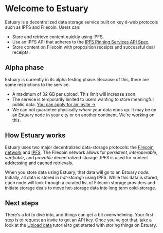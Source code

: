 # Welcome to Estuary

Estuary is a decentralized data storage service built on key d-web protocols such as IPFS and Filecoin. Users can:

- Store and retrieve content quickly using IPFS.
- Use an IPFS API that adheres to the [IPFS Pinning Services API Spec](https://ipfs.github.io/pinning-services-api-spec/).
- Store content on Filecoin with proposition receipts and successful deal receipts.

## Alpha phase

Estuary is currently in its alpha testing phase. Because of this, there are some restrictions to the service:

- A maximum of 32 GB per upload. This limit will increase soon.
- The service is temporarily limited to users wanting to store meaningful public data. [You can apply for an invite →](/get-invite-key)
- We can not guarantee physically _where_ your data ends up. It may be on an Estuary node in your city or on another continent. We're working on this.

## How Estuary works

Estuary uses two major decentralized data-storage protocols: the [Filecoin network](https://filecoin.io) and [IPFS](https://ipfs.io). The Filecoin network allows for _persistent_, _interoperable_, _verifiable_, and _provable_ decentralized storage. IPFS is used for content addressing and cached retrievals.

When you store data using Estuary, that data will go to an Estuary _node_. Initially, all data is stored in _hot-storage_ using IPFS. While this data is stored, each node will look through a curated list of Filecoin storage providers and initiate storage deals to move hot-storage data into long term cold-storage.

## Next steps

There's a lot to dive into, and things can get a bit overwhelming. Your first step is to [request an invite](/get-invite-key) to get an API key. Once you've got that, take a look at the [Upload data](/tutorial-uploading-your-first-file) tutorial to get started with storing things on Estuary.
